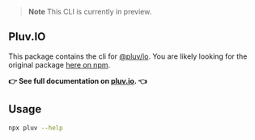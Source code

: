 > **Note**
> This CLI is currently in preview.

## Pluv.IO

This package contains the cli for [@pluv/io](https://www.npmjs.com/package/@pluv/io). You are likely looking for the original package [here on npm](https://www.npmjs.com/package/@pluv/io).

**👉 See full documentation on [pluv.io](https://pluv.io/docs/introduction). 👈**

## Usage

```bash
npx pluv --help
```
